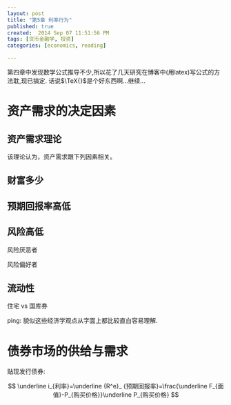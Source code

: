 ```yaml
---
layout: post
title: "第5章 利率行为"
published: true
created:  2014 Sep 07 11:51:56 PM
tags: [货币金融学, 投资]
categories: [economics, reading]

---
```


第四章中发现数学公式推导不少,所以花了几天研究在博客中(用latex)写公式的方法耽,现已搞定.
话说$\TeX{}$是个好东西啊...继续...

# 资产需求的决定因素

## 资产需求理论

该理论认为，资产需求跟下列因素相关。

## 财富多少

## 预期回报率高低

## 风险高低

风险厌恶者

风险偏好者

## 流动性

住宅 vs 国库券

ping: 貌似这些经济学观点从字面上都比较直白容易理解.

# 债券市场的供给与需求

贴现发行债券:

$$
\underline i_{利率}=\underline {R^e}_ {预期回报率}=\frac{\underline F_{面值}-P_{购买价格}}\underline P_{购买价格}
$$




